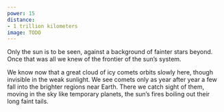 ```yaml
---
power: 15
distance:
- 1 trillion kilometers
image: TODO
---
```

Only the sun is to be seen, against a background of fainter stars beyond. Once that was all we knew of the frontier of the sun’s system.

We know now that a great cloud of icy comets orbits slowly here, though invisible in the weak sunlight. We see comets only as year after year a few fall into the brighter regions near Earth. There we catch sight of them, moving in the sky like temporary planets, the sun’s fires boiling out their long faint tails.
